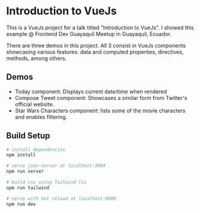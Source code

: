 # Introduction to VueJs

This is a VueJs project for a talk titled "Introduction to VueJs". 
I showed this example @ Frontend Dev Guayaquil Meetup in Guayaquil, Ecuador.

There are three demos in this project. All 3 consist in VueJs components showcasing various features:
data and computed properties, directives, methods, among others.

## Demos
 
- Today component: Displays current date/time when rendered
- Compose Tweet component: Showcases a similar form from Twitter's official website.
- Star Wars Characters component: lists some of the movie characters and enables filtering.

## Build Setup

``` bash
# install dependencies
npm install

# serve json-server at localhost:3004
npm run server

# build css using Tailwind Css
npm run tailwind

# serve with hot reload at localhost:8080
npm run dev
```
